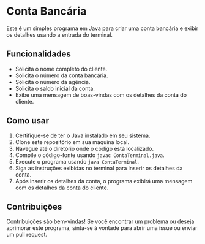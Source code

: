 # Conta Bancária

Este é um simples programa em Java para criar uma conta bancária e exibir os detalhes usando a entrada do terminal.

## Funcionalidades

- Solicita o nome completo do cliente.
- Solicita o número da conta bancária.
- Solicita o número da agência.
- Solicita o saldo inicial da conta.
- Exibe uma mensagem de boas-vindas com os detalhes da conta do cliente.

## Como usar

1. Certifique-se de ter o Java instalado em seu sistema.
2. Clone este repositório em sua máquina local.
3. Navegue até o diretório onde o código está localizado.
4. Compile o código-fonte usando `javac ContaTerminal.java`.
5. Execute o programa usando `java ContaTerminal`.
6. Siga as instruções exibidas no terminal para inserir os detalhes da conta.
7. Após inserir os detalhes da conta, o programa exibirá uma mensagem com os detalhes da conta do cliente.

## Contribuições

Contribuições são bem-vindas! Se você encontrar um problema ou deseja aprimorar este programa, sinta-se à vontade para abrir uma issue ou enviar um pull request.
